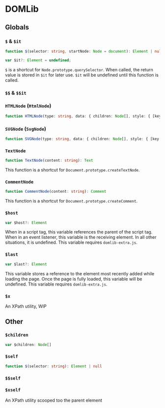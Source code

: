 # DOMLib
## Globals
### `$` & `$it`
```typescript
function $(selector: string, startNode: Node = document): Element | null
```
```typescript
var $it?: Element = undefined;
```
`$` is a shortcut for `Node.prototype.querySelector`. When called, the return value is stored in `$it` for later use. `$it` will be undefined until this function is called.
### `$$` & `$$it`
### `HTMLNode` (`HtmlNode`)
```typescript
function HTMLNode(type: string, data: { children: Node[], style: { [key: string]: string }, [other: string]: any }): HTMLElement
```
### `SVGNode` (`SvgNode`)
```typescript
function SVGNode(type: string, data: { children: Node[], style: { [key: string]: string }, [other: string]: any }): SVGElement
```
### `TextNode`
```typescript
function TextNode(content: string): Text
```
This function is a shortcut for `Document.prototype.createTextNode`.
### `CommentNode`
```typescript
function CommentNode(content: string): Comment
```
This function is a shortcut for `Document.prototype.createComment`.
### `$host`
```typescript
var $host?: Element
```
When in a script tag, this variable references the parent of the script tag. When in an event listener, this variable is the receiving element. In all other situations, it is undefined. This variable requires `domlib-extra.js`.
### `$last`
```typescript
var $last?: Element
```
This variable stores a reference to the element most recently added while loading the page. Once the page is fully loaded, this variable will be undefined. This variable requires `domlib-extra.js`.
### `$x`
An XPath utility, WIP
## Other
### `$children`
```typescript
var $children: Node[]
```
### `$self`
```typescript
function $(selector: string): Element | null
```
### `$$self`
### `$xself`
An XPath utility scooped too the parent element
